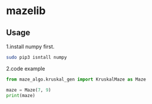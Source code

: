# mazelib
## Usage
1.install numpy first.
```bash
sudo pip3 isntall numpy 
```

2.code example
```python
from maze_algo.kruskal_gen import KruskalMaze as Maze

maze = Maze(7, 9)
print(maze)
```


